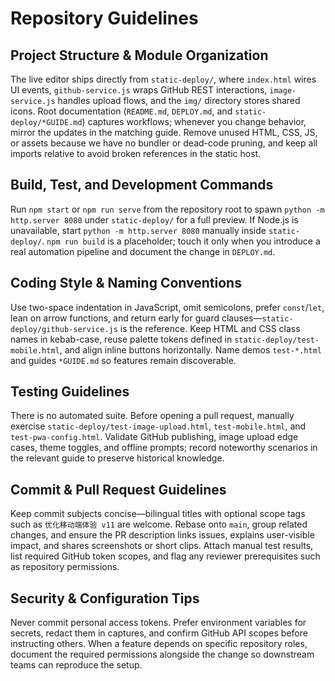 # Repository Guidelines

## Project Structure & Module Organization
The live editor ships directly from `static-deploy/`, where `index.html` wires UI events, `github-service.js` wraps GitHub REST interactions, `image-service.js` handles upload flows, and the `img/` directory stores shared icons. Root documentation (`README.md`, `DEPLOY.md`, and `static-deploy/*GUIDE.md`) captures workflows; whenever you change behavior, mirror the updates in the matching guide. Remove unused HTML, CSS, JS, or assets because we have no bundler or dead-code pruning, and keep all imports relative to avoid broken references in the static host.

## Build, Test, and Development Commands
Run `npm start` or `npm run serve` from the repository root to spawn `python -m http.server 8080` under `static-deploy/` for a full preview. If Node.js is unavailable, start `python -m http.server 8080` manually inside `static-deploy/`. `npm run build` is a placeholder; touch it only when you introduce a real automation pipeline and document the change in `DEPLOY.md`.

## Coding Style & Naming Conventions
Use two-space indentation in JavaScript, omit semicolons, prefer `const`/`let`, lean on arrow functions, and return early for guard clauses—`static-deploy/github-service.js` is the reference. Keep HTML and CSS class names in kebab-case, reuse palette tokens defined in `static-deploy/test-mobile.html`, and align inline buttons horizontally. Name demos `test-*.html` and guides `*GUIDE.md` so features remain discoverable.

## Testing Guidelines
There is no automated suite. Before opening a pull request, manually exercise `static-deploy/test-image-upload.html`, `test-mobile.html`, and `test-pwa-config.html`. Validate GitHub publishing, image upload edge cases, theme toggles, and offline prompts; record noteworthy scenarios in the relevant guide to preserve historical knowledge.

## Commit & Pull Request Guidelines
Keep commit subjects concise—bilingual titles with optional scope tags such as `优化移动端体验 v11` are welcome. Rebase onto `main`, group related changes, and ensure the PR description links issues, explains user-visible impact, and shares screenshots or short clips. Attach manual test results, list required GitHub token scopes, and flag any reviewer prerequisites such as repository permissions.

## Security & Configuration Tips
Never commit personal access tokens. Prefer environment variables for secrets, redact them in captures, and confirm GitHub API scopes before instructing others. When a feature depends on specific repository roles, document the required permissions alongside the change so downstream teams can reproduce the setup.

